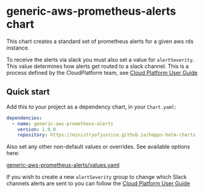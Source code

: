 # generic-aws-prometheus-alerts chart

This chart creates a standard set of prometheus alerts for a given aws rds instance.

To receive the alerts via slack you must also set a value for `alertSeverity`. This value determines how alerts get routed to a slack channel. This is a process defined by the CloudPlatform team, see [Cloud Platform User Guide](https://user-guide.cloud-platform.service.justice.gov.uk/documentation/monitoring-an-app/how-to-create-alarms.html#creating-your-own-custom-alerts)

## Quick start

Add this to your project as a dependency chart, in your `Chart.yaml`:

```yaml
dependencies:
  - name: generic-aws-prometheus-alerts
    version: 1.0.0
    repository: https://ministryofjustice.github.io/hmpps-helm-charts
```


Also set any other non-default values or overrides. See available options here:

[generic-aws-prometheus-alerts/values.yaml](./values.yaml)

If you wish to create a new `alertSeverity` group to change which Slack channels alerts are sent to you can follow the [Cloud Platform User Guide](https://user-guide.cloud-platform.service.justice.gov.uk/documentation/monitoring-an-app/how-to-create-alarms.html#overview)
